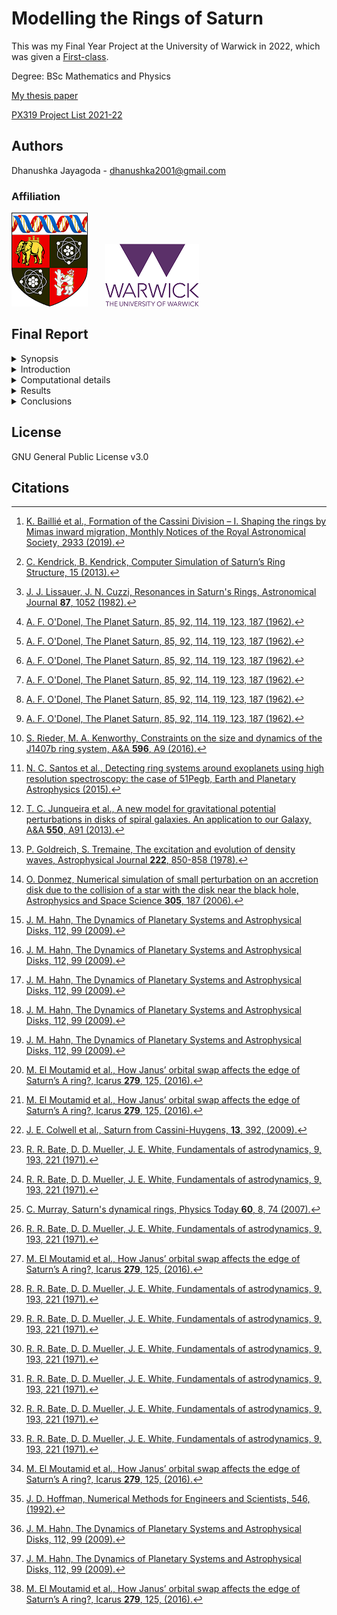 # Modelling the Rings of Saturn

This was my Final Year Project at the University of Warwick in 2022, which was given a [First-class](https://drive.google.com/file/d/1U0OKGjXay2MrkH1fxmdhtpEDRbPdHB9t/view?usp=sharing).

Degree: BSc Mathematics and Physics

[My thesis paper](https://drive.google.com/file/d/1HvYnVZAVaakcHQqrsdpO8QMVmfxp50X4/view?usp=sharing)

[PX319 Project List 2021-22](https://drive.google.com/file/d/1BXwNT60hRM-PJHbrFmTNUYFMOWn1Kz01/view?usp=sharing)

<!--
> more text

Hi $`m_s = 2`$

```math
SE = \frac{\sigma}{\sqrt{n}}
```
$$
m_{COM} = 2
$$

```math
\begin{aligned}
\dot{x} & = \sigma(y-x) \\
\dot{y} & = \rho x - y - xz \\
\dot{z} & = -\beta z + xy
\end{aligned}
```

Hi $`m_s = 2`$

<details><summary> Test </summary>

## Test
[<img width="2766" height="1364" alt="image" src="https://github.com/user-attachments/assets/55930fb5-a2d2-4aac-a539-142423533772" />](https://ciclops.org/view/2230/In-Saturns-Shadow---the-Pale-Blue-Dot.html)
_Figure 1: A picture of Saturn and its rings backlit by the Sun, taken by Cassini in 2006 (NASA/JPL-Caltech/Space
Science Institute)._
dsdsdsd

dsdsds Hi $`m_s = 2

```math
m_s = 2
```

```math
\begin{aligned}
\dot{x} & = \sigma(y-x) \\
\dot{y} & = \rho x - y - xz \\
\dot{z} & = -\beta z + xy
\end{aligned}
```

sasasas

sasasas

</details>
-->

## Authors
Dhanushka Jayagoda - <dhanushka2001@gmail.com>
### Affiliation
![Warwick University logo](images/Shield_of_the_University_of_Warwick-small.png)&nbsp;&nbsp;&nbsp;&nbsp;&nbsp;&nbsp;&nbsp;![Warwick University logo](images/WarwickLogo-small.png)   

<!--
## Section 1
01. text
   ![Saturn's ring gaps annotated](images/saturn4.png)
-->

## Final Report

<details><summary> Synopsis </summary>

## Synopsis

* The main objective of this project is to model the rings of Saturn by creating a
computer program, to see and explain how gaps form, as well as other structures
like spiral density waves, and wakes from embedded moons.

* The results will be
compared with observational data and theory to see how well they match.

* To model ring particles, the velocity Verlet method will be used to integrate Newton’s
equations of motion. Newton’s law of gravitation and Kepler’s third law will be
used.

* For satellite wakes, the ring particles will be modelled as an incompressible
fluid in a Keplerian shear flow, using 2D diffusion-advection equations. Gauss-Seidel iteration and the explicit Euler method will be used to solve the unsteady 2D
diffusion and advection equations.

* The results from the simulations show that gaps
form as predicted by the theory, in locations where ring particles are in resonance
with perturbing moons. From observational data, most gaps are further out than
what theory predicts, due to factors like the eccentricity of the moon’s orbit and
co-orbital moons which the simulations took into account. Results from the fluid
simulation show embedded moons do cause wakes.

</details>

<details><summary> Introduction </summary>

## Introduction
[<img width="2766" height="1364" alt="image" src="https://github.com/user-attachments/assets/55930fb5-a2d2-4aac-a539-142423533772" />](https://ciclops.org/view/2230/In-Saturns-Shadow---the-Pale-Blue-Dot.html)
_Figure 1: A picture of Saturn and its rings backlit by the Sun, taken by Cassini in 2006 (NASA/JPL-Caltech/Space
Science Institute)._


Saturn's rings are a majestic sight, with its radial symmetry, they exhibit many interesting features, from spiral density waves to the multitude of gaps. Some of these gaps are due to orbital resonances from Saturn's moons, one of the most notable being the Huygens gap, caused by the 2:1 inner Lindblad resonance (ILR) from Mimas.[^Paper_4] A ring particle in this location would have an orbital period half that of Mimas. Other gaps are caused by moons inside the rings, which produces a wake at the gap boundary. However, there are some gaps that are yet to be fully explained, some have proposed asteroid impacts,[^Paper_3] as well as interparticle collisions and excitation of density waves.[^Paper_2] This project aims to simulate these mechanisms, particularly, resonances, embedded moons, and spiral density waves, to see if they match with observation and theory.

[^Paper_4]: [K. Baillié et al., Formation of the Cassini Division – I. Shaping the rings by Mimas inward migration, Monthly Notices of the Royal Astronomical Society, 2933 (2019).](https://academic.oup.com/mnras/article/486/2/2933/5364573)
[^Paper_2]: [J. J. Lissauer, J. N. Cuzzi, Resonances in Saturn's Rings, Astronomical Journal **87**, 1052 (1982).](https://adsabs.harvard.edu/pdf/1982AJ.....87.1051L)
[^Paper_3]: [C. Kendrick, B. Kendrick, Computer Simulation of Saturn’s Ring Structure, 15 (2013).](https://drive.google.com/file/d/1jV_VsJOvCTXmZS-OiWrIcpOdBpUnkLyv/view?usp=sharing)

[<img width="1920" height="1080" alt="image" src="https://github.com/user-attachments/assets/5ecf5417-5057-453a-b628-a17fd3dcbb67" />](https://ciclops.org/view/8489/The-Realm-of-Daphnis.html)
_Figure 2: A picture of Daphnis, a shepherding moon, first discovered by Cassini in 2005, taken by Cassini in 2017, leaving a wavy wake behind and in front of it (NASA/JPL-Caltech/Space Science Institute)._


Saturn's rings were first discovered in 1610 by Galileo, though he mistook them for two large satellites.[^Paper_1] Huygens was the first to propose it was a ring in 1655.[^Paper_1] In 1675, Cassini had discovered a gap in the ring,[^Paper_1] which we now call the "Cassini Division", he was also the first to propose that the rings were made out of smaller particles.[^Paper_1] In 1785, Laplace proved mathematically that even the narrow, rotating rings he envisioned would be unstable,[^Paper_1] however the idea that the rings were solid remained for almost another century. In 1857, Maxwell showed that the ring system had to be composed of many smaller particles, ending the 200-year-old belief that the rings were solid.[^Paper_1]

[^Paper_1]: [A. F. O'Donel, The Planet Saturn, 85, 92, 114, 119, 123, 187 (1962).](https://archive.org/details/planetsaturnhist0000alex/page/n9/mode/2up)

In recent years, NASA's Cassini probe has given us clear images of Saturn and its rings, which has led to the discovery of new moons, including shepherding moons which are embedded in the rings themselves, and leave a wake in their path. This has allowed many to study the gaps in great detail, and is what will be used to compare with the results.

Recent discoveries have found many exoplanets with ring systems much larger than Saturn's.[^Paper_5][^Paper_7] Understanding how Saturn's rings form can help to understand how much larger ring systems can form. Furthermore, the underlying physics behind ring structure formation, in particular, perturbation and resonance, is identical to that which forms spiral galaxies,[^Paper_6] as was first proposed by Goldreich and Tremaine,[^Paper_12] as well as accretion disk structure.[^Paper_8]

[^Paper_5]: [S. Rieder, M. A. Kenworthy, Constraints on the size and dynamics of the J1407b ring system, A&A **596**, A9 (2016).](https://www.aanda.org/articles/aa/full_html/2016/12/aa29567-16/aa29567-16.html)
[^Paper_6]: [T. C. Junqueira et al., A new model for gravitational potential perturbations in disks of spiral galaxies. An application to our Galaxy, A&A **550**, A91 (2013).](https://www.aanda.org/articles/aa/full_html/2013/02/aa19769-12/aa19769-12.html)
[^Paper_7]: [N. C. Santos et al., Detecting ring systems around exoplanets using high resolution spectroscopy: the case of 51Pegb, Earth and Planetary Astrophysics (2015).](https://www.aanda.org/articles/aa/full_html/2015/11/aa26673-15/aa26673-15.html)
[^Paper_8]: [O. Donmez, Numerical simulation of small perturbation on an accretion disk due to the collision of a star with the disk near the black hole, Astrophysics and Space Science **305**, 187 (2006).](https://arxiv.org/abs/astro-ph/0604249)
[^Paper_12]: [P. Goldreich, S. Tremaine, The excitation and evolution of density waves, Astrophysical Journal **222**, 850-858 (1978).](https://adsabs.harvard.edu/pdf/1978ApJ...222..850G)

In most cases, the perturbations from a moon do not accumulate on a particle, but get overpowered by the gravity of Saturn. However, if a particle and moon's orbital frequency are an integer ratio, the moon will periodically appear in the same location for the particle, which leads to gravitational perturbations accumulating, and causing the particle's orbit to become eccentric. This is one of the mechanisms that causes a visible gap to form in the ring.

Consider a 3-body system, with a primary body (Saturn), with mass $`m_p`$; an orbiting secondary body (moon), with mass $`m_s`$; and a ring particle. The particle will be orbiting the primary, while being perturbed by the secondary. The primary's frame is non-inertial, as it is orbiting around the system's centre-of-mass (COM). By definition,

<p align="center">
$\vec{r'_{COM}} = \frac{m_p\vec{r'_p}+m_s\vec{r'_s}}{m_p+m_s} = \vec{0},$ &nbsp; (1) <br>
$\implies \vec{r'_p} = -\frac{m_s}{m_p}\vec{r'_s},$ &nbsp;&nbsp;&nbsp;&nbsp;&nbsp;&nbsp;&nbsp;&nbsp; (2) <br>
</p>

where $`\vec{r'_{COM}}`$, $`\vec{r'_p}`$ and $`\vec{r'_s}`$ are the positions of the COM, primary and secondary relative to the COM. $`m_p >> m_s \implies \vec{r'_p} \simeq \vec{0},`$ $`\therefore \vec{r'_p} \simeq \vec{r'_{COM}}`$. In reality, the mass of Saturn is $`\sim10^3`$ times heavier than its most massive moon, Titan, and $`\sim10^7`$ times heavier than the most massive moon used in this project, Mimas. For this reason, and for simplifying calculations, the primary will be approximated as an inertial frame.

The angle between $`\vec{r}`$ and $`\vec{r_s}`$ is $`\varphi=\theta - \theta_s`$, where $`\theta`$ and $`\theta_s`$ denote the particle and secondary's angle from the $`\vec{x}`$-axis. Switching to polar coordinates, $`\Phi_s`$ is a function of $`r`$ and $`\varphi`$, and crucially,  $`\Phi_s(r,\varphi)=\Phi_s(r,\textminus\varphi)`$. Because $`\Phi_s(r,\varphi)`$ is symmetric in $`\varphi`$, it can be Fourier expanded, with all the odd parts equal to zero, giving,[^Paper_9]

[^Paper_9]: [J. M. Hahn, The Dynamics of Planetary Systems and Astrophysical Disks, 112, 99 (2009).](https://gemelli.spacescience.org/~hahnjm/book/chap6.pdf)

<p align="center">
$\Phi_s(r,\varphi) = \frac{1}{2}\phi_0(r) + \sum_{m=1}^{\infty} \phi_m(r)\cos(m\varphi).$ &nbsp;&nbsp;&nbsp;&nbsp; (3) <br>
</p>

This Fourier expansion has infinite terms, each corresponding to a Lindblad resonance, which is a location where the cumulative perturbations from the secondary is large.[^Paper_9] For low $`m^{\textup{th}}`$-order terms, these locations are far apart, which means one term is dominating, and we can ignore the infinite other terms.[^Paper_9]

[<img width="4510" height="1794" alt="lindblad4" src="https://github.com/user-attachments/assets/b913fce7-97ec-44a5-8d7b-cba6731bd278" />](https://commons.wikimedia.org/wiki/File:Lindblad_resonance_sites.png)
_Figure 3: The radii of the secondary's $`m^{\textup{th}}`$ inner (ILR) and outer (OLR) Lindblad resonances relative to the secondary's orbit, located at the corotation circle (CC) (Dhanushka Jayagoda, 2022)._

Assuming that the secondary's orbit is circular, and the primary's gravitational potential is Keplerian, the locations of the Lindblad resonances are given by,[^Paper_9]

<p align="center">
$r = \left(1 - \frac{\epsilon}{m}\right)^\frac{2}{3}a_s = \left(\frac{m-\epsilon}{m}\right)^\frac{2}{3}a_s,$ &nbsp;&nbsp;&nbsp;&nbsp; (4) <br>
</p>

where $`\epsilon=\pm1`$, and $`a_s`$ is the secondary's orbital radius. Fig. 3 shows the locations of the Lindblad resonances, $`r=[(m-1)/m]^{2/3}a_s`$ are the ILRs, and $`r=[(m+1)/m]^{2/3}a_s`$ are the OLRs. Because of the assumptions, the locations will slightly differ if the secondary's orbit is eccentric, or if the primary body is oblate.[^Paper_9]

From Kepler's third law we have,

<p align="center">
$\left(\frac{T}{T_s}\right)^2 = \left(\frac{R}{R_s}\right)^3,$ &nbsp;&nbsp;&nbsp;&nbsp; (5) <br>
</p>

where $`T`$, $`T_s`$, $`R`$ and $`R_s`$ denote the particle and secondary's orbital periods and radii. Rearranging and solving for $R$ gives,

<p align="center">
$R = \left(\frac{T}{T_s}\right)^\frac{2}{3}R_s.$ &nbsp;&nbsp;&nbsp;&nbsp; (6) <br>
</p>

Letting $`k=T/T_s`$ denote the ratio of the orbital periods, we can see that Eq. (4) and \(6) are similar. From Eq. (4) and (6), we have that the ratio of the orbital periods for a $`m^{\textup{th}}`$-order Lindblad resonance is $`k=(m-\epsilon)/m`$. For a $`m=2`$ ILR, $`k=\frac{1}{2}`$, meaning the resonance location occurs where a particle has an orbital period half that of the secondary, as expected. Since the majority of ring particles are located on the inside of Saturn's moons' orbits, only ILRs will be considered in this project.
 
Saturn also features two moons, Janus and Epimetheus, that are in a co-orbital configuration, which is the only configuration of its kind with two moons, in the Solar System.[^Paper_15] Janus and Epimetheus have orbital radii that are closer than their own diameters, yet they do not collide, but rather periodically exchange momentum and switch orbital radii every 4 years.[^Paper_15] Janus, the more massive of the two, is said to create the most visible spiral density waves from its excited 2:1 Lindblad resonance site, due to its oscillatory orbit.[^Paper_16]

[^Paper_15]: [M. El Moutamid et al., How Janus’ orbital swap affects the edge of Saturn’s A ring?, Icarus **279**, 125, (2016).](https://arxiv.org/abs/1510.00434)
[^Paper_16]: [J. E. Colwell et al., Saturn from Cassini-Huygens, **13**, 392, (2009).](https://link.springer.com/book/10.1007/978-1-4020-9217-6)

</details>

<details><summary>Computational details</summary>

## Computational details

### A. Numerical methods: Euler and Verlet

The two methods considered for integrating Newton's equations of motion in this project are, Euler's method and the velocity Verlet method.

Euler's method is as follows,

1. Calculate $`\vec{r}(t+\Delta t) = \vec{r}(t) + \vec{v}(t)\Delta t + \frac12\vec{a}(t)\Delta t^2,`$
2. Work out $`\vec{a}(t+\Delta t)`$ from the gravitational interactions using $`\vec{r}(t+\Delta t),`$
3. Calculate $`\vec{v}(t+\Delta t) = \vec{v}(t) + \vec{a}(t)\Delta t.`$

The Velocity Verlet algorithm is as follows,

1. Calculate $`\vec{r}(t+\Delta t) = \vec{r}(t) + \vec{v}(t)\Delta t + \frac12\vec{a}(t)\Delta t^2,`$
2. Work out $`\vec{a}(t+\Delta t)`$ from the gravitational interactions using $`\vec{r}(t+\Delta t),`$
3. Calculate $`\vec{v}(t+\Delta t) = \vec{v}(t) + \frac12\left(\vec{a}(t) + \vec{a}(t+\Delta t)\right)\Delta t.`$

The only difference between the methods is the final step, where the Verlet method combines the old and new acceleration vectors, instead of just the old acceleration vector. This change drops the magnitude of $`\%error`$ by a factor of $`10^3`$ for a timestep $`\Delta t=1000~s`$, and changes the order of error from $`\mathcal{O}(\Delta t)`$ to $`\mathcal{O}(\Delta t^2)`$, as can be seen from Fig. 4.

<img width="1920" height="977" alt="saturn_error2 1" src="https://github.com/user-attachments/assets/924e9695-b781-424a-b619-26d44bb91ed1" />
<img width="1920" height="977" alt="saturn_error6 1" src="https://github.com/user-attachments/assets/7d38e504-7791-4af6-b75f-cd0eb055d87f" />

_Figure 4: Above is two graphs plotting the $`\%error`$ in position and velocity of Mimas against timestep ($`s`$) for both Euler and Verlet methods. Below is a graph of $`\%error`$ in position of Mimas against timestep using Verlet. Mimas is modelled to have a circular orbit. (Dhanushka Jayagoda, 2022)_
    
Because of the improvement in stability, velocity Verlet will be the method used in this project. For both methods, Newton's law of gravitation is used to calculate the gravitational interactions from Saturn and its moons, and Kepler's third law is used, to calculate orbital periods and initial velocities, given an initial orbital radius, $`R`$.

From Kepler's third law, we are given that,[^Paper_14]

[^Paper_14]: [R. R. Bate, D. D. Mueller, J. E. White, Fundamentals of astrodynamics, 9, 193, 221 (1971).](https://cmp.felk.cvut.cz/~kukelova/pajdla/Bate,%20Mueller,%20and%20White%20-%20Fundamentals%20of%20Astrodynamics.pdf)

<p align="center">
$T^2 = \left(\frac{4\pi^2}{Gm_p}\right)R^3,$ &nbsp;&nbsp;&nbsp;&nbsp; (7) <br><br>
$\therefore &nbsp;&nbsp;&nbsp;&nbsp; T = 2\pi\sqrt{\frac{R^3}{Gm_p}}.$ &nbsp;&nbsp;&nbsp;&nbsp; (8) <br>
</p>

Substituting Eq. (8) into the formula for tangential velocity gives,

<p align="center">
$v = \frac{2\pi R}{T} = \sqrt{\frac{Gm_p}{R}},$ &nbsp;&nbsp;&nbsp;&nbsp; (9) <br>
</p>

where $G$ is the gravitational constant. Acceleration is calculated using Newton's law of gravitation, for a ring particle $`i`$,[^Paper_14]

<p align="center">
$\ddot{\vec{r_i}} = G \cdot \sum_{j\neq i} \frac{m_j}{r_{ij}^3} \vec{r_{ij}},$ &nbsp;&nbsp;&nbsp;&nbsp; (10) <br>
</p>

With $`n`$ ring particles, the total interactions amounts to $`n(n-1)/2`$, which is of order $`\mathcal{O}(n^2)`$. In the interest of speed, the particles in the Verlet method simulation will be modelled as non-interacting, only interacting with Saturn and its moons, which is of order $`\mathcal{O}(n)`$ interactions. In reality, ring particles will experience self-gravity with neighbouring particles, however Keplerian shear mostly prevents this from becoming dominant.[^Paper_13]

[^Paper_13]: [C. Murray, Saturn's dynamical rings, Physics Today **60**, 8, 74 (2007).](https://physicstoday.aip.org/quick-study/saturns-dynamical-rings)

### B. Special perturbation methods: Cowell and Encke

<img width="3000" height="3000" alt="enckemethod" src="https://github.com/user-attachments/assets/c3eeb295-1e68-439e-a3ee-d63d43a5582c" />

_Figure 5: A diagram showing Encke's method, with $`n\_subcycles=3`$. Perturbations are exaggerated. (Dhanushka Jayagoda, 2022)_

There are two methods that can be used when calculating perturbations, Cowell's method and Encke's method. Cowell's method adds the perturbing interactions together and integrates in time continuously, whereas Encke's method involves subcycles, where perturbations are accumulated, and the unperturbed, osculating orbit is used as a reference, for which it rectifies discretely at every cycle. Fig. 5 shows how all the perturbations from the last rectification are accumulated, and added after the end of the current cycle. Perturbations of velocity will also be accumulated, as well as of position, due to the fact that $`\vec{r}(t+\Delta t)`$ and $`\vec{v}(t+\Delta t)`$ both need $`\vec{a}(t)`$. For the Verlet method, perturbations are calculated as follows,

<p align="center">
$d\vec{r} = \frac12 \Delta t^2 \sum_{n=0}^{N-1} \vec{a_s}(t+n\Delta t) = \sum_{n=1}^{N} d\vec{r_n},$ &nbsp;&nbsp;&nbsp;&nbsp; (11) <br><br>
$d\vec{v} = \frac12 \Delta t \sum_{n=0}^{N-1} \big(\vec{a_s}(t+n\Delta t) + \vec{a_s}(t+n\Delta t + \Delta t)\big) = \sum_{n=1}^{N} d\vec{v_n},$ &nbsp;&nbsp;&nbsp;&nbsp; (12) <br>
</p>

where $`N=n\_subcycles`$ is the number of subcycles, and $`t`$ is the simulation time of the current cycle. These perturbations are for the next cycle, at $`T=t+N\Delta t`$.
    
Cowell's method is better for when you want to find the path of a particle at a particular time, since the program updates continuously, however Encke's method allows you to go much further in time with the sacrifice that the data points are no longer continuous but occur at discrete jumps in time. Encke's method is also faster, however it is less accurate when a particle experiences large perturbations, such that $`dr/r`$ is no longer small.[^Paper_14]
    
The total simulation time,

<p align="center">
$t_s = \Delta t \cdot n\_subcycles \cdot n\_cycles,$ &nbsp;&nbsp;&nbsp;&nbsp; (13) <br>
</p>

where $`n\_cycles`$ is the number of cycles. Note that Cowell's method is a case of Encke's method with $`n\_subcycles=1`$. One of the known problems with Cowell and Encke's methods is the exponential error that accumulates over time. The only solutions are to reduce the timestep, or avoid particles getting too close to the moons.[^Paper_15]

### C. The elliptic orbit

For a moon with a circular orbit, radius $`r`$, its positions can simply be found through the parametric equation, $`(x,y)=\big(r\cos(2\pi t/T),r\sin(2\pi t/T)\big)`$, where $`t`$ and $`T`$ are the simulation time and orbital period. Modelling an elliptic orbit is not as simple. Parametric equations for an elliptic orbit can however, be approximated, by iteratively solving Kepler's equation.
    Kepler's equation is given by $`M = E - e\sin(E)`$, where $`M`$ is known as the "mean anomaly", $`e`$ is the eccentricity, and $`E`$ is the "eccentric anomaly".[^Paper_14] Calculating $`M`$ given $`E`$ is trivial, however the inverse problem is not, since the equation is transcendental, which means an approximate solution will need to be found instead.[^Paper_14] The steps for calculating an approximate position are as follows,[^Paper_14]

1. Calculate the mean motion, $`n = 2\pi/T`$, $`T=`$ orbital period,
2. Calculate the mean anomaly, $`M = nt`$, $`t=`$ time since perihelion (point on elliptic orbit closest to primary),
3. Compute the eccentric anomaly, $`E`$, by using Newton's method on Kepler's equation. Let,

   <p align="center">
   $f(E) = E - e\sin(E) - M(t) = 0,$ &nbsp;&nbsp;&nbsp;&nbsp; (14) <br>
   $E_{n+1} = E_{n} - \frac{f(E_n)}{f'(E_n)} = E_n - \frac{M_n-M(t)}{1-e \cos(E_n)},$ &nbsp;&nbsp;&nbsp;&nbsp; (15) <br>
   </p>

    where $`M_n=E_n-e\sin(E_n)`$.[^Paper_14] Eq. (15) can be iterated as many times as needed, until $`M_n - M(t)`$ becomes small enough.[^Paper_14] An initial value, $`E_0=\pi`$ is recommended for stability, however for $`e \approx 0`$, $`E_0=M(t)`$ is ample.[^Paper_14]

4. Calculate the approximate new position $`(x,y)=\left(a(\cos(E)-e),b\sin(E)\right)`$, where $`a`$ is the semi-major axis, and $`b=a\sqrt{1-e^2}`$ is the semi-minor axis.
   
Almost all of Saturn's moons can be modelled much faster this way, rather than using a numerical method. However, the one exception to this is the Janus-Epimetheus co-orbital configuration, which needs to be simulated with the Verlet method, to accurately model the horseshoe orbit.[^Paper_15]

### D. 2D diffusion-advection

In order to model the wake trails left by embedded moons, interparticle collisions can no longer be ignored. A small region near the moon will be considered, and area discretised so that a $`4~km`$-by-$`4~km`$ region is represented by one grid square, with a unique density, $`\rho_i`$, and velocity, $`\vec{v_i}`$. Gauss-Seidel iteration will be used to solve the Forward-Time Centered-Space (FTCS) approximation of the unsteady 2D diffusion equation.[^Paper_17] The gravitational interaction from the satellite, modelled in the centre of the grid, will evolve the velocity field and the explicit Euler method will be used to solve the advection equations. For the boundary conditions, density will be allowed to flow out of the system, as source terms will be included in the sides to account for the Keplerian shear flow. The frame of the moon is non-inertial, as it is orbiting and rotating, which keeps Saturn directly above the system. Given the region is small, the fictitious force from the frame orbiting will cancel with the centripetal force from the particles, and any horizontal component remaining is negligible compared to the interaction with the moon. Likewise for the fictitious forces arising from the frame rotating.

[^Paper_17]: [J. D. Hoffman, Numerical Methods for Engineers and Scientists, 546, (1992).](http://freeit.free.fr/Finite%20Element/Hoffman,_Numerical_Methods_for_Engineers&Scientists,2001.pdf)

</details>

<details><summary>Results</summary>

## Results

### A. Resonance strengths

<img width="5917" height="4530" alt="saturns_moons_strengths4" src="https://github.com/user-attachments/assets/7e05531a-08f4-44be-a28d-9a6adb086566" />

_Figure 6: Magnitude of the accumulated accelerations from each moon at varying distances from Saturn. (Dhanushka Jayagoda, 2022)_

<img width="410" alt="resonance_strengths_dt=1000_k=10000" src="https://github.com/user-attachments/assets/f16b2893-41ac-4cdc-b366-8eb766370958" />
<img width="410" alt="resonance_strengths_dt=1000_k=100000" src="https://github.com/user-attachments/assets/8194fc75-fa97-4ea2-a1ad-6dbb4b39aa3b" />

_Figure 7: Magnitude of the accumulated accelerations, with all the moons' perturbations combined, at varying distances from Saturn. Total simulation time: $`\sim0.32 ~yrs`$ (left) and $`\sim3.17 ~yrs`$ (right). (Dhanushka Jayagoda, 2022)_

In order to measure the strengths of the Lindblad resonances from each other moons, and get a rough idea of which moons matter the most, $`10,000`$ particles were placed between $`74,500~km`$ and $`140,220~km`$ from Saturn, covering Saturn's A, B, C, and F rings, along with 14 of Saturn's most prominent moons, each interacting with all $`10,000`$ particles. The particles and moons were simulated with fixed circular orbits, and the perturbations from each of the moons are separately accumulated. Since the particles were fixed in a circular orbit, no numerical method was needed to calculate the new positions. The simulation ran using Cowell's method, with $`10,000`$ cycles, each with a timestep $`\Delta t=1,000~s`$, amounting to $`\sim0.32~yrs`$ simulation time. Fig. 6 shows the results from this; by far the largest spike is from the 2:1 Mimas ILR, followed by the Janus-Epimetheus ILRs. Some of the embedded moons like Prometheus, Pan and Atlas show large perturbations, however these can't be considered as single resonance sites, as the particles close to these moons feel a contribution of many higher $`m^{th}`$-order ILRs. It is interesting to note that Titan, Saturn's heaviest moon, which is $`\sim10^4`$ times heavier than Mimas, does not even appear on the graph, this is due to its lowest order ILR, the 2:1 resonance, being located at $`r=(1/2)^{2/3}a_s \approx 769,730~km`$, far clear of the rings. From Fig. 7 it can be seen that over time, regions not close to any Lindblad resonances dampen in perturbations, whereas sites like the 2:1 Janus-Epimetheus ILR, spike in accumulated acceleration after more time has passed.

### B. Huygens gap

<img width="410" alt="saturnringdensity6graph2" src="https://github.com/user-attachments/assets/c465363a-a891-444b-ab42-e94fc4c7e84b" />
<img width="410" alt="saturnringdensity6graph2_ellipse" src="https://github.com/user-attachments/assets/f1efdab3-6ee2-4e50-9537-c132116e3423" />

_Figure 8: Ring particle density over time. $`10,000`$ particles initially between $`115,500~km`$ and $`118,000~km`$, with just Mimas and Saturn. Mimas' orbit modelled as a circle (left) and an ellipse (right). Total simulation time: $`\sim25.8~yrs`$. (Dhanushka Jayagoda, 2022)_

From the investigation into resonance strengths, it is clear that the 2:1 Mimas ILR is the most dominant resonance affecting the rings. Mimas' semi-major axis, $`a_s=185,539~km`$, therefore its 2:1 ILR location should be at $`r\approx116,882~km`$. Placing $`10,000`$ particles between $`115,500~km`$ and $`118,000~km`$, with just Mimas and Saturn influencing them, and using the Verlet and Encke methods to orbit the particles, produces Fig. 8. The top plot was with Mimas' modelled with a circular orbit, and the bottom plot was Mimas' modelled with an elliptic orbit, accurate to its true eccentricity, $`e=0.0196`$. Fig. 8 shows how the gaps get slightly pushed out with an eccentric Mimas orbit, Fig. 10 shows how the radial velocity spikes further out with an eccentric orbit. In the circular orbit plot, there appears to be a ringlet inside the gap, however with the elliptic orbit, there is a clean gap as predicted by the theory. In reality however, the Huygens gap is located at a radial distance, $`r=117,580~km`$, as seen in Fig. 9. This anomaly could be explained by the oblateness of Saturn, which is said to shift Lindblad resonances outward by,[^Paper_9]

<p align="center">
$\Delta r_r \simeq \frac{J_2}{2}\left(\frac{m+\epsilon}{m-\epsilon}\right)\frac{R_p^2}{r_r},$ &nbsp;&nbsp;&nbsp;&nbsp; (16) <br>
</p>

where $`J_2`$ is the primary's zonal harmonic and $`R_p`$ is the equatorial radius of the oblate planet. Both the circular and elliptic plots appear to show density waves initially, at around $`116,000~km`$, and start to drift away from the resonance site as predicted by theory.[^Paper_9]

[<img width="410" alt="image" src="https://github.com/user-attachments/assets/44ce3c68-68ff-40de-9e01-9bce62cadac0" />](https://ciclops.org/view/2127/The-Huygens-Gap.html)
[<img width="410" alt="image" src="https://github.com/user-attachments/assets/6277d0cf-1afc-4e38-b300-f2981c77d512" />](https://ciclops.org/view/3858/Expanse-of-Ice.html)
_Figure 9: Image of the Huygens gap taken by Cassini in 2006 (left), annotated image of the Cassini division with the Huygens gap, taken in 2007 by Cassini (right) (NASA/JPL-Caltech/Space Science Institute)._

<img width="1919" height="910" alt="radial_v" src="https://github.com/user-attachments/assets/aa0fcc80-d485-4077-b9a9-68fd38f05377" />

_Figure 10: The two diagrams above show the difference in radial velocity for eccentricity $`e=0`$ (left), and $`e=0.0196`$ (right). Simulation time: $`\sim25.8~yrs`$. (Dhanushka Jayagoda, 2022)_

### C. Co-orbital moons

[<img width="3849" alt="radial_v" src="https://github.com/user-attachments/assets/9643c067-8f26-4752-ab0f-ec3e10f16908" />](https://www.youtube.com/watch?v=P12ifsFwC6k)
_Figure 11: Locations of Janus and Epimetheus in a top-down view. The diagram above shows the horseshoe orbit when viewed in a rotating frame, and also shows them at their closest meeting, $`\sim15,000~km`$. (Click to watch animation). (Dhanushka Jayagoda, 2022)_

Janus and Epimetheus are two moons that orbit in roughly the same radius, swapping orbits and exchanging momentum periodically every 4 years. In order to model this, the Verlet method had to be used, as well as the Cowell method to get every position continuously rather than after discrete intervals in time. Initialising Janus to $`r=151,460~km`$, and Epimetheus to $`r=151,410~km`$ produced a 4-year periodicity, matching observational data.[^Paper_15]

<img width="410" alt="januslinegraph5" src="https://github.com/user-attachments/assets/231eb220-1e20-4ab9-a651-6f49bcc22a8c" />
<img width="410" alt="saturnringdensitygraph_janus_epimetheus2" src="https://github.com/user-attachments/assets/e52409f9-940f-4bc7-8ebe-970551460dd8" />

_Figure 12: Line graphs of radial positions (left) and ring particle density (right) for 10,000 particles close to the 2:1 ILR of Janus. Total simulation time: $\sim25.8$yrs. (Dhanushka Jayagoda, 2022)_

[<img width="1024" alt="image" src="https://github.com/user-attachments/assets/2f399781-edbb-47a1-9cb5-6ee184b0903a" />](https://ciclops.org/view/8612/Staggering-Structure.html)
_Figure 13: A spiral density wave at the 2:1 Janus ILR (NASA/JPL-Caltech/Space Science Institute)._

With the horseshoe orbit modelled, it is possible to influence the $`10,000`$ particles realistically. The top graph of Fig. 12 shows how particles start to clump together initially, and there's a clear drop in density at the radial distance $`r=95,900~km`$. The expected 2:1 ILR location for Janus from the theory is $`\sim95,414~km`$, this outward movement of the resonance location is indicative of the unique orbit pattern of Janus and Epimetheus. The bottom graph shows clearly how the 2:1 line is below the actual resonance location. The top graph of Fig. 12 appears to exhibit density waves as shown in Fig. 13, which seem to decay as time progresses.

### D. Shepherding moon

<img width="1801" height="613" alt="foo000" src="https://github.com/user-attachments/assets/176e6afd-a273-4dab-9c54-24e440079e50" />
<img width="1801" height="613" alt="foo020" src="https://github.com/user-attachments/assets/97023021-a57a-411a-a352-67fc566eca05" />
<img width="1801" height="613" alt="foo040" src="https://github.com/user-attachments/assets/e06e10c5-d34a-4af1-b76f-9141d88c3df6" />
<img width="1801" height="613" alt="foo060" src="https://github.com/user-attachments/assets/06e021c1-666c-435e-afa0-d98f1831d665" />
<img width="1801" height="613" alt="foo080" src="https://github.com/user-attachments/assets/9eeba881-eaaa-4811-b514-e2a99214062d" />
<img width="1801" height="613" alt="foo100" src="https://github.com/user-attachments/assets/c3d7ae90-38ca-4305-9484-88f9b2b1d606" />
<img width="1801" height="613" alt="foo200" src="https://github.com/user-attachments/assets/6fbeda26-6e8e-4031-8527-873cdafe3592" />
<img width="1801" height="613" alt="foo300" src="https://github.com/user-attachments/assets/0b8cb1f2-5423-4363-90d5-603474b11d9b" />

_Figure 14: 2D diffusion-advection simulation for Daphnis over time. (Dhanushka Jayagoda, 2022)_

Daphnis is the shepherding moon investigated in this project. From Fig. 14 wave-like wakes are visibly created by the embedded moon. There is slight deviation to what appears in real photos like Fig. 2 and movies taken by Cassini, as the wake seems to appear stationary, however the wake produced in the simulation seems to be periodically generated by a vortex of ring particle density hitting the gap boundaries.

</details>

<details><summary>Conclusions</summary>

## Conclusions

In conclusion, the work done in this project has shown how Lindblad resonances and perturbation can create visible gaps in the rings, and how elliptic orbits, and co-orbital moon configurations can lead to gaps moving further out, closer to the perturbing moon. This project has also shown that there are still some discrepancies with observation, meaning there is more at work causing the gaps to move further from the theory predicted locations. To take this project further, the oblateness of Saturn would have to be investigated. Precession of moon orbits could also be considered, as well as drag caused from Saturn's atmosphere, which would create the faint D-ring which the current simulation doesn't show. The mechanisms behind moonlet formation would be something to look into, self-gravity between neighbouring ring particles can lead to spiral density waves as well as bending waves in the vertical direction, which was not touched upon in this project.

</details>

## License
GNU General Public License v3.0

## Citations
